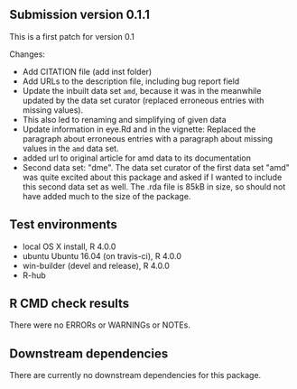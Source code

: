 ## Submission version 0.1.1
This is a first patch for version 0.1

Changes:

* Add CITATION file (add inst folder)
* Add URLs to the description file, including bug report field
* Update the inbuilt data set `amd`, because it was in the meanwhile updated by the data set curator (replaced erroneous entries with missing values). 
* This also led to renaming and simplifying of given data
* Update information in eye.Rd and in the vignette: Replaced the paragraph about erroneous entries with a paragraph about missing values in the `amd` data set. 
* added url to original article for amd data to its documentation
* Second data set: "dme". The data set curator of the first data set "amd" was quite excited about this package and asked if I wanted to include this second data set as well. The .rda file is 85kB in size, so should not have added much to the size of the package.

## Test environments
* local OS X install, R 4.0.0
* ubuntu Ubuntu 16.04 (on travis-ci), R 4.0.0
* win-builder (devel and release), R 4.0.0
* R-hub

## R CMD check results
There were no ERRORs or WARNINGs or NOTEs. 

## Downstream dependencies
There are currently no downstream dependencies for this package.
